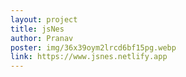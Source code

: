 ```yaml
---
layout: project
title: jsNes
author: Pranav
poster: img/36x39oym2lrcd6bf15pg.webp
link: https://www.jsnes.netlify.app
---
```

